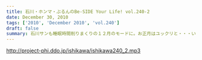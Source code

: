```yaml
---
title: 石川・ホンマ・ぶるんのBe-SIDE Your Life! vol.240-2
date: December 30, 2010
tags: ['2010', 'December 2010', 'vol.240']
draft: false
summary: 石川サンも睡眠時間削りまくりの１２月のモードに。お正月はユックリと・・・いきたいところですが、２月の１１日って意外とすぐなのでは！？という現実がっ！NAMAE
---
```


http://project-phi.ddo.jp/ishikawa/ishikawa240_2.mp3